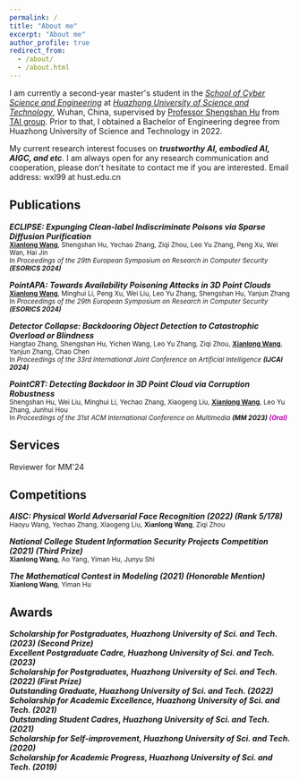 ```yaml
---
permalink: /
title: "About me"
excerpt: "About me"
author_profile: true
redirect_from: 
  - /about/
  - /about.html
---
```


I am currently a second-year master's student in the _[School of Cyber Science and Engineering](https://cse.hust.edu.cn/)_ at _[Huazhong University of Science and Technology](https://www.hust.edu.cn/)_, Wuhan, China,
supervised by [Professor Shengshan Hu](https://scholar.google.com.hk/citations?user=lkAFwJgAAAAJ&hl=zh-CN&oi=ao) from [TAI group](http://trustai.cse.hust.edu.cn/). Prior to that, I obtained a Bachelor of Engineering degree from Huazhong University of Science and Technology in 2022.

My current research interest focuses on **_trustworthy AI, embodied AI, AIGC, and etc_**. I am always open for any research communication and cooperation, please don't hesitate to contact me if you are interested.
Email address: wxl99 at hust.edu.cn


 

Publications
------
***ECLIPSE: Expunging Clean-label Indiscriminate Poisons via Sparse Diffusion Purification***   
<small> **<u>Xianlong Wang</u>**, Shengshan Hu, Yechao Zhang, Ziqi Zhou, Leo Yu Zhang, Peng Xu, Wei Wan, Hai Jin   
In _Proceedings of the 29th European Symposium on Research in Computer Security **(ESORICS 2024)**_  </small>

***PointAPA: Towards Availability Poisoning Attacks in 3D Point Clouds***   
<small> **<u>Xianlong Wang</u>**, Minghui Li, Peng Xu, Wei Liu, Leo Yu Zhang, Shengshan Hu, Yanjun Zhang   
In _Proceedings of the 29th European Symposium on Research in Computer Security **(ESORICS 2024)**_   </small>

***Detector Collapse: Backdooring Object Detection to Catastrophic Overload or Blindness***   
<small> Hangtao Zhang, Shengshan Hu, Yichen Wang, Leo Yu Zhang, Ziqi Zhou, **<u>Xianlong Wang</u>**, Yanjun Zhang, Chao Chen   
In _Proceedings of the 33rd International Joint Conference on Artificial Intelligence **(IJCAI 2024)**_ </small>


***PointCRT: Detecting Backdoor in 3D Point Cloud via Corruption Robustness***   
<small> Shengshan Hu, Wei Liu, Minghui Li, Yechao Zhang, Xiaogeng Liu, **<u>Xianlong Wang</u>**, Leo Yu Zhang, Junhui Hou  
In _Proceedings of the 31st ACM International Conference on Multimedia **(MM 2023) <font color="color: lightblue;"> (Oral) </font>**_  </small>


Services
------
Reviewer for MM'24 



Competitions
------
***AISC: Physical World Adversarial Face Recognition (2022) (Rank 5/178)***  
<small> Haoyu Wang, Yechao Zhang, Xiaogeng Liu, **Xianlong Wang**, Ziqi Zhou  </small>

***National College Student Information Security Projects Competition (2021) (Third Prize)***  
<small> **Xianlong Wang**, Ao Yang, Yiman Hu, Junyu Shi  </small>

***The Mathematical Contest in Modeling (2021) (Honorable Mention)***  
<small> **Xianlong Wang**, Yiman Hu  </small>


Awards
------
***Scholarship for Postgraduates, Huazhong University of Sci. and Tech. (2023) (Second Prize)***  
***Excellent Postgraduate Cadre, Huazhong University of Sci. and Tech. (2023)***  
***Scholarship for Postgraduates, Huazhong University of Sci. and Tech. (2022) (First Prize)***  
***Outstanding Graduate, Huazhong University of Sci. and Tech. (2022)***  
***Scholarship for Academic Excellence, Huazhong University of Sci. and Tech. (2021)***  
***Outstanding Student Cadres, Huazhong University of Sci. and Tech. (2021)***  
***Scholarship for Self-improvement, Huazhong University of Sci. and Tech. (2020)***  
***Scholarship for Academic Progress, Huazhong University of Sci. and Tech. (2019)***   













